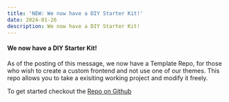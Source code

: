 ```yaml
---
title: 'NEW: We now have a DIY Starter Kit!'
date: 2024-01-26
description: We now have a DIY Starter Kit!
---
```


#### We now have a DIY Starter Kit!

As of the posting of this message, we now have a Template Repo, for those who wish to create a custom frontend and not use one of our themes.  This repo allows you to take a exisiting working project and modify it freely.

To get started checkout the [Repo on Github](https://github.com/MatthiesenXYZ/astro-ghostcms-basicstarterkit)